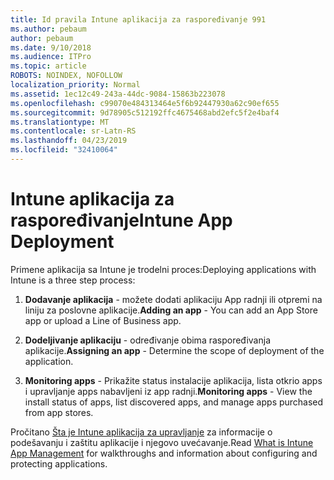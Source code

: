 ```yaml
---
title: Id pravila Intune aplikacija za raspoređivanje 991
ms.author: pebaum
author: pebaum
ms.date: 9/10/2018
ms.audience: ITPro
ms.topic: article
ROBOTS: NOINDEX, NOFOLLOW
localization_priority: Normal
ms.assetid: 1ec12c49-243a-44dc-9084-15863b223078
ms.openlocfilehash: c99070e484313464e5f6b92447930a62c90ef655
ms.sourcegitcommit: 9d78905c512192ffc4675468abd2efc5f2e4baf4
ms.translationtype: MT
ms.contentlocale: sr-Latn-RS
ms.lasthandoff: 04/23/2019
ms.locfileid: "32410064"
---
```

# <a name="intune-app-deployment"></a><span data-ttu-id="4fe9e-102">Intune aplikacija za raspoređivanje</span><span class="sxs-lookup"><span data-stu-id="4fe9e-102">Intune App Deployment</span></span>

<span data-ttu-id="4fe9e-103">Primene aplikacija sa Intune je trodelni proces:</span><span class="sxs-lookup"><span data-stu-id="4fe9e-103">Deploying applications with Intune is a three step process:</span></span>
  
1. <span data-ttu-id="4fe9e-104">**Dodavanje aplikacija** - možete dodati aplikaciju App radnji ili otpremi na liniju za poslovne aplikacije.</span><span class="sxs-lookup"><span data-stu-id="4fe9e-104">**Adding an app** - You can add an App Store app or upload a Line of Business app.</span></span> 
    
2. <span data-ttu-id="4fe9e-105">**Dodeljivanje aplikaciju** - određivanje obima raspoređivanja aplikacije.</span><span class="sxs-lookup"><span data-stu-id="4fe9e-105">**Assigning an app** - Determine the scope of deployment of the application.</span></span> 
    
3. <span data-ttu-id="4fe9e-106">**Monitoring apps** - Prikažite status instalacije aplikacija, lista otkrio apps i upravljanje apps nabavljeni iz app radnji.</span><span class="sxs-lookup"><span data-stu-id="4fe9e-106">**Monitoring apps** - View the install status of apps, list discovered apps, and manage apps purchased from app stores.</span></span> 
    
<span data-ttu-id="4fe9e-107">Pročitano [Šta je Intune aplikacija za upravljanje](https://docs.microsoft.com/intune/app-management) za informacije o podešavanju i zaštitu aplikacije i njegovo uvećavanje.</span><span class="sxs-lookup"><span data-stu-id="4fe9e-107">Read [What is Intune App Management](https://docs.microsoft.com/intune/app-management) for walkthroughs and information about configuring and protecting applications.</span></span> 
  

